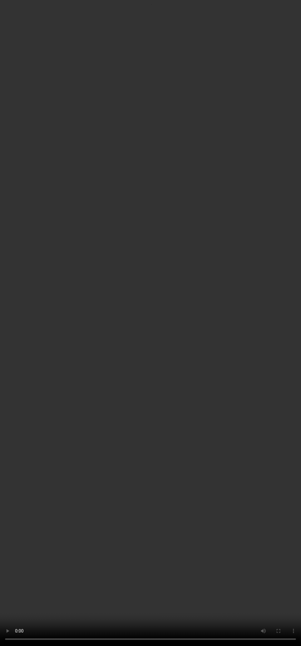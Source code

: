 # Rubric 6: Writing Style & Tone

<video src="${PRIVATE_WRITING_STYLE_VIDEO}" frameborder="0" allowfullscreen style="position: absolute; top: 0; left: 0; width: 100%; height: 100%; border: none; object-fit: cover;" controls="" controlslist="nodownload nofullscreen" style="width: 100%" />

**Intent of Writing Style & Tone**

* The goal of writing style and tone is to ensure that the response is well-written, easy to read, and engaging for the user.
* The response should feel natural and conversational, helping the user easily understand the information and take necessary next steps.
* The tone should be friendly and informative without sounding overly formal or lecturing.
* Proper formatting and clarity are important to ensure a smooth reading experience.

**How should you approach this rubric?**

1. The focus of this rubric is the RESPONSE.
2. Check if the response is comprehensible, and sounds natural.
3. Check if the response is grammatically correct.&#x20;

| Category         | Criteria                                                                                                                                                                                                                                                                                                                   |
| ---------------- | -------------------------------------------------------------------------------------------------------------------------------------------------------------------------------------------------------------------------------------------------------------------------------------------------------------------------- |
| **No issues**    | • The response is easy to understand.   • The information is easy to read and organised clearly.                                            • Response is communicated in a natural-sounding, conversational tone that makes it engaging.                               • Response does not preach at or lecture the user. |
| **Minor Issues** | • Response may sound stilted or unnatural.                                                          • Response may contain some stylistic issues that reduce how engaging it is, or be overly formatted in a distracting way (e.g. unnecessarily nested bullet points or over bolding).                                    |
| **Major Issues** | Response is stylistically unnatural, unengaging, or formatted poorly enough that it is difficult to read and understand. The response preaches to or lectures the user.                                                                                                                                                    |